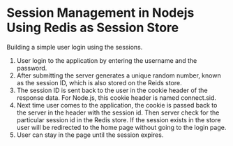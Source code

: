<h1>Session Management in Nodejs Using Redis as Session Store</h1>

Building a simple user login using the sessions.
1. User login to the application by entering the username and the password.
2. After submitting the server generates a unique random number, known as the session ID, which is also stored on the Reids store.
3. The session ID is sent back to the user in the cookie header of the response data. For Node.js, this cookie header is named connect.sid.
4. Next time user comes to the application, the cookie is passed back to the server in the header with the session id. Then server check for the particular session id in the Redis store. If the session exists in the store user will be redirected to the home page without going to the login page.
5. User can stay in the page until the session expires.
